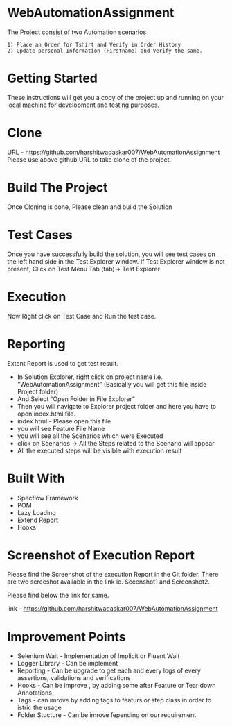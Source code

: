# WebAutomationAssignment
 The Project consist of two Automation scenarios 
 
    1) Place an Order for Tshirt and Verify in Order History
    2) Update personal Information (Firstname) and Verify the same.
    
# Getting Started
These instructions will get you a copy of the project up and running on your local machine for development and testing purposes. 

# Clone
URL - https://github.com/harshitwadaskar007/WebAutomationAssignment
Please use above github URL to take clone of the project.

# Build The Project
Once Cloning is done, Please clean and build the Solution

# Test Cases
Once you have successfully build the solution, you will see test cases on the left hand side in
the Test Explorer window. If Test Explorer window is not present, Click on Test Menu Tab (tab)-&gt; Test Explorer

# Execution
Now Right click on Test Case and Run the test case. 

# Reporting
Extent Report is used to get test result.
- In Solution Explorer, right click on project name i.e. “WebAutomationAssignment” (Basically you will get this file inside Project folder)
- And Select “Open Folder in File Explorer”
- Then you will navigate to Explorer project folder and here you have to open index.html file. 
- index.html - Please open this file 
- you will see Feature File Name 
- you will see all the Scenarios which were Executed 
- click on Scenarios -> All the Steps related to the Scenario will appear
- All the executed steps will be visible with execution result

# Built With
- Specflow Framework
- POM 
- Lazy Loading
- Extend Report
- Hooks

# Screenshot of Execution Report

Please find the Screenshot of the execution Report in the Git folder. There are two screeshot available in the link ie. Sceenshot1 and Screenshot2.

Please find below the link for same.

link - https://github.com/harshitwadaskar007/WebAutomationAssignment

# Improvement Points

- Selenium Wait - Implementation of Implicit or Fluent Wait
- Logger Library - Can be implement
- Reporting - Can be upgrade to get each and every logs of every assertions, validations and verifications
- Hooks - Can be improve , by adding some after Feature or Tear down Annotations
- Tags - can imrove by adding tags to featurs or step class in order to istric the usage
- Folder Stucture - Can be imrove fepending on our requirement



 

